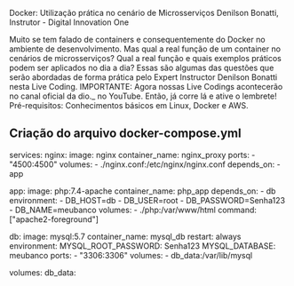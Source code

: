 Docker: Utilização prática no cenário de Microsserviços
Denilson Bonatti, Instrutor - Digital Innovation One

Muito se tem falado de containers e consequentemente do Docker no ambiente de desenvolvimento. Mas qual a real função de um container no cenários de microsserviços? Qual a real função e quais exemplos práticos podem ser aplicados no dia a dia? Essas são algumas das questões que serão abordadas de forma prática pelo Expert Instructor Denilson Bonatti nesta Live Coding. IMPORTANTE: Agora nossas Live Codings acontecerão no canal oficial da dio._ no YouTube. Então, já corre lá e ative o lembrete! Pré-requisitos: Conhecimentos básicos em Linux, Docker e AWS.

## Criação do arquivo docker-compose.yml

services:
  nginx:
    image: nginx
    container_name: nginx_proxy
    ports:
      - "4500:4500"
    volumes:
      - ./nginx.conf:/etc/nginx/nginx.conf
    depends_on:
      - app

  app:
    image: php:7.4-apache
    container_name: php_app
    depends_on:
      - db
    environment:
      - DB_HOST=db
      - DB_USER=root
      - DB_PASSWORD=Senha123
      - DB_NAME=meubanco
    volumes:
      - ./php:/var/www/html
    command: ["apache2-foreground"]

  db:
    image: mysql:5.7
    container_name: mysql_db
    restart: always
    environment:
      MYSQL_ROOT_PASSWORD: Senha123
      MYSQL_DATABASE: meubanco
    ports:
      - "3306:3306"
    volumes:
      - db_data:/var/lib/mysql

volumes:
  db_data:

